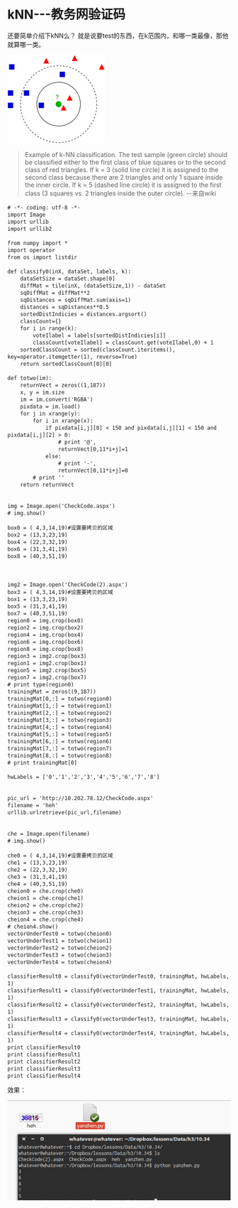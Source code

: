 kNN---教务网验证码
======

还要简单介绍下kNN么？
就是说要test的东西，在k范围内，和哪一类最像，那他就算哪一类。

![kNN](220px-KnnClassification.svg.png 'kNN')

> Example of k-NN classification. The test sample (green circle) should be classified either to the first class of blue squares or to the second class of red triangles. If k = 3 (solid line circle) it is assigned to the second class because there are 2 triangles and only 1 square inside the inner circle. If k = 5 (dashed line circle) it is assigned to the first class (3 squares vs. 2 triangles inside the outer circle).               --来自wiki


	# -*- coding: utf-8 -*-
	import Image
	import urllib
	import urllib2

	from numpy import *
	import operator
	from os import listdir

	def classify0(inX, dataSet, labels, k):
		dataSetSize = dataSet.shape[0]
		diffMat = tile(inX, (dataSetSize,1)) - dataSet
		sqDiffMat = diffMat**2
		sqDistances = sqDiffMat.sum(axis=1)
		distances = sqDistances**0.5
		sortedDistIndicies = distances.argsort()     
		classCount={}          
		for i in range(k):
			voteIlabel = labels[sortedDistIndicies[i]]
			classCount[voteIlabel] = classCount.get(voteIlabel,0) + 1
		sortedClassCount = sorted(classCount.iteritems(), key=operator.itemgetter(1), reverse=True)
		return sortedClassCount[0][0]

	def totwo(im):
		returnVect = zeros((1,187))
		x, y = im.size
		im = im.convert('RGBA')
		pixdata = im.load()
		for j in xrange(y):
			for i in xrange(x):
				if pixdata[i,j][0] < 150 and pixdata[i,j][1] < 150 and pixdata[i,j][2] > 0:
					# print '@',
					returnVect[0,11*i+j]=1
				else:
					# print '-',
					returnVect[0,11*i+j]=0
			# print ''
		return returnVect


	img = Image.open('CheckCode.aspx')
	# img.show()

	box0 = ( 4,3,14,19)#设置要拷贝的区域 
	box2 = (13,3,23,19)
	box4 = (22,3,32,19)
	box6 = (31,3,41,19)
	box8 = (40,3,51,19)



	img2 = Image.open('CheckCode(2).aspx')
	box3 = ( 4,3,14,19)#设置要拷贝的区域 
	box1 = (13,3,23,19)
	box5 = (31,3,41,19)
	box7 = (40,3,51,19)
	region0 = img.crop(box0)
	region2 = img.crop(box2)
	region4 = img.crop(box4)
	region6 = img.crop(box6)
	region8 = img.crop(box8)
	region3 = img2.crop(box3)
	region1 = img2.crop(box1)
	region5 = img2.crop(box5)
	region7 = img2.crop(box7)
	# print type(region0)
	trainingMat = zeros((9,187))
	trainingMat[0,:] = totwo(region0)
	trainingMat[1,:] = totwo(region1)
	trainingMat[2,:] = totwo(region2)
	trainingMat[3,:] = totwo(region3)
	trainingMat[4,:] = totwo(region4)
	trainingMat[5,:] = totwo(region5)
	trainingMat[6,:] = totwo(region6)
	trainingMat[7,:] = totwo(region7)
	trainingMat[8,:] = totwo(region8)
	# print trainingMat[0]

	hwLabels = ['0','1','2','3','4','5','6','7','8']


	pic_url = 'http://10.202.78.12/CheckCode.aspx'
	filename = 'heh'
	urllib.urlretrieve(pic_url,filename)


	che = Image.open(filename)
	# img.show()

	che0 = ( 4,3,14,19)#设置要拷贝的区域 
	che1 = (13,3,23,19)
	che2 = (22,3,32,19)
	che3 = (31,3,41,19)
	che4 = (40,3,51,19)
	cheion0 = che.crop(che0)
	cheion1 = che.crop(che1)
	cheion2 = che.crop(che2)
	cheion3 = che.crop(che3)
	cheion4 = che.crop(che4)
	# cheion4.show()
	vectorUnderTest0 = totwo(cheion0)
	vectorUnderTest1 = totwo(cheion1)
	vectorUnderTest2 = totwo(cheion2)
	vectorUnderTest3 = totwo(cheion3)
	vectorUnderTest4 = totwo(cheion4)

	classifierResult0 = classify0(vectorUnderTest0, trainingMat, hwLabels, 1)
	classifierResult1 = classify0(vectorUnderTest1, trainingMat, hwLabels, 1)
	classifierResult2 = classify0(vectorUnderTest2, trainingMat, hwLabels, 1)
	classifierResult3 = classify0(vectorUnderTest3, trainingMat, hwLabels, 1)
	classifierResult4 = classify0(vectorUnderTest4, trainingMat, hwLabels, 1)
	print classifierResult0
	print classifierResult1
	print classifierResult2
	print classifierResult3
	print classifierResult4

效果：


![result](Selection_176.png 'kNN')